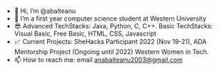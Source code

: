 - 👋 Hi, I’m @abalteanu
- 👀 I’m a first year computer science student at Western University
- :sunglasses: Advanced TechStacks: Java, Python, C, C++. Basic TechStacks: Visual Basic, Free Basic, HTML, CSS, Javascript
- :chart_with_upwards_trend: Current Projects: SheHacks Participant 2022 (Nov 19-21), ADA Mentorship Project (Ongoing until 2022) Western Women in Tech.
- 📫 How to reach me: email anabalteanu2003@gmail.com



